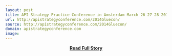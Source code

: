 ```yaml
---
layout: post
title: API Strategy Practice Conference in Amsterdam March 26 27 28 2014
url: http://apistrategyconference.com/2014Gluecon/
source: http://apistrategyconference.com/2014Gluecon/
domain: apistrategyconference.com
image: 
---
```


<p></p>
<center><p><a href="http://apistrategyconference.com/2014Gluecon/" style='padding:25px; font-sze:18px; font-weight: bold;'>Read Full Story</a></p></center>
